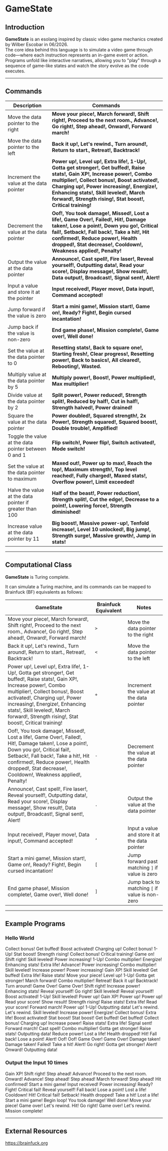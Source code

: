 
# GameState

## Introduction

**GameState** is an esolang inspired by classic video game mechanics created by Wilber Escobar in 06/2026.  
The core idea behind this language is to simulate a video game through code—where each instruction represents an in-game event or action. Programs unfold like interactive narratives, allowing you to "play" through a sequence of game-like states and watch the story evolve as the code executes.

---

## Commands

| Description                                | Commands |
|--------------------------------------------|---------|
| Move the data pointer to the right         | **Move your piece!, March forward!, Shift right!, Proceed to the next room., Advance!, Go right!, Step ahead!, Onward!, Forward march!**    |
| Move the data pointer to the left          | **Back it up!, Let's rewind., Turn around!, Return to start., Retreat!, Backtrack!**    |
| Increment the value at the data pointer     | **Power up!, Level up!, Extra life!, 1-Up!, Gotta get stronger!, Get buffed!, Raise stats!, Gain XP!, Increase power!, Combo multiplier!, Collect bonus!, Boost activated!, Charging up!, Power increasing!, Energize!, Enhancing stats!, Skill leveled!, March forward!, Strength rising!, Stat boost!, Critical training!**    |
| Decrement the value at the data pointer     | **Oof!, You took damage!, Missed!, Lost a life!, Game Over!, Failed!, Hit!, Damage taken!, Lose a point!, Down you go!, Critical fail!, Setback!, Fall back!, Take a hit!, Hit confirmed!, Reduce power!, Health dropped!, Stat decrease!, Cooldown!, Weakness applied!, Penalty!**    |
| Output the value at the data pointer        | **Announce!, Cast spell!, Fire laser!, Reveal yourself!, Outputting data!, Read your score!, Display message!, Show result!, Data output!, Broadcast!, Signal sent!, Alert!**    |
| Input a value and store it at the pointer   | **Input received!, Player move!, Data input!, Command accepted!**    |
| Jump forward if the value is zero           | **Start a mini game!, Mission start!, Game on!, Ready? Fight!, Begin cursed incantation!**     |
| Jump back if the value is non-zero          | **End game phase!, Mission complete!, Game over!, Well done!**    |
| Set the value at the data pointer to 0      | **Resetting stats!, Back to square one!, Starting fresh!, Clear progress!, Resetting power!, Back to basics!, All cleared!, Rebooting!, Wasted.** |
| Multiply value at the data pointer by 5                     | **Multiply power!, Boost!, Power multiplied!, Max multiplier!** |
| Divide value at the data pointer by 2                       | **Split power!, Power reduced!, Strength split!, Reduced by half!, Cut in half!, Strength halved!, Power drained!** |
| Square the value at the data pointer      | **Power doubled!, Squared strength!, 2x Power!, Strength squared!, Squared boost!, Double trouble!, Amplified!** |
| Toggle the value at the data pointer between 0 and 1                     | **Flip switch!, Power flip!, Switch activated!, Mode switch!** |
| Set the value at the data pointer to maximum     | **Maxed out!, Power up to max!, Reach the top!, Maximum strength!, Top level reached!, Fully charged!, Maxed stats!, Overflow power!, Limit exceeded!** |
| Halve the value at the data pointer if greater than 100        | **Half of the beast!, Power reduction!, Strength split!, Cut the edge!, Decrease to a point!, Lowering force!, Strength diminished!** |
| Increase value at the data pointer by 11                    | **Big boost!, Massive power-up!, Tenfold increase!, Level 10 unlocked!, Big jump!, Strength surge!, Massive growth!, Jump in stats!** |

---

## Computational Class

**GameState** is Turing complete.


It can simulate a Turing machine, and its commands can be mapped to Brainfuck (BF) equivalents as follows:

| GameState                                                                 | Brainfuck Equivalent | Notes                                                 |
|--------------------------------------------------------------------------------|-----------------------|-------------------------------------------------------|
| Move your piece!, March forward!, Shift right!, Proceed to the next room., Advance!, Go right!, Step ahead!, Onward!, Forward march! | `>`                   | Move the data pointer to the right                   |
| Back it up!, Let's rewind., Turn around!, Return to start., Retreat!, Backtrack! | `<`                   | Move the data pointer to the left                    |
| Power up!, Level up!, Extra life!, 1-Up!, Gotta get stronger!, Get buffed!, Raise stats!, Gain XP!, Increase power!, Combo multiplier!, Collect bonus!, Boost activated!, Charging up!, Power increasing!, Energize!, Enhancing stats!, Skill leveled!, March forward!, Strength rising!, Stat boost!, Critical training! | `+`                   | Increment the value at the data pointer             |
| Oof!, You took damage!, Missed!, Lost a life!, Game Over!, Failed!, Hit!, Damage taken!, Lose a point!, Down you go!, Critical fail!, Setback!, Fall back!, Take a hit!, Hit confirmed!, Reduce power!, Health dropped!, Stat decrease!, Cooldown!, Weakness applied!, Penalty! | `-`                   | Decrement the value at the data pointer             |
| Announce!, Cast spell!, Fire laser!, Reveal yourself!, Outputting data!, Read your score!, Display message!, Show result!, Data output!, Broadcast!, Signal sent!, Alert! | `.`                   | Output the value at the data pointer                |
| Input received!, Player move!, Data input!, Command accepted!                | `,`                   | Input a value and store it at the data pointer       |
| Start a mini game!, Mission start!, Game on!, Ready? Fight!, Begin cursed incantation! | `[`                   | Jump forward past matching `]` if value is zero     |
| End game phase!, Mission complete!, Game over!, Well done!                   | `]`                   | Jump back to matching `[` if value is non-zero      |



---

## Example Programs

### Hello World
Collect bonus! Get buffed! Boost activated! Charging up! Collect bonus! 1-Up! Stat boost! Strength rising! Collect bonus! Critical training!
Game on!
Shift right!
Skill leveled! Power increasing! 1-Up! Combo multiplier! Energize! Enhancing stats! Extra life!
Advance!
Power increasing! Combo multiplier! Skill leveled! Increase power! Power increasing! Gain XP! Skill leveled! Get buffed! Extra life! Raise stats!
Move your piece!
Level up! 1-Up! Gotta get stronger!
March forward!
Combo multiplier!
Retreat! Back it up! Backtrack! Turn around!
Game Over!
Game Over!
Shift right!
Increase power! Enhancing stats!
Reveal yourself!
Go right!
Skill leveled!
Reveal yourself!
Boost activated! 1-Up! Skill leveled! Power up! Gain XP! Power up! Power up!
Read your score! Show result!
Strength rising! Raise stats! Extra life!
Read your score!
Forward march!
Power up! 1-Up!
Outputting data!
Let's rewind. Let's rewind.
Skill leveled! Increase power! Energize! Collect bonus! Extra life! Boost activated! Stat boost! Stat boost! Get buffed! Get buffed! Collect bonus! Charging up! Increase power! Raise stats! Extra life!
Signal sent!
Forward march!
Cast spell!
Combo multiplier! Gotta get stronger! Raise stats!
Outputting data!
Reduce power! Lost a life! Health dropped! Hit! Fall back! Lose a point!
Alert!
Oof! Oof! Game Over! Game Over! Damage taken! Damage taken! Failed! Take a hit!
Alert!
Go right!
Gotta get stronger!
Alert!
Onward!
Outputting data!

### Output the Input 10 times
Gain XP!
Shift right! Step ahead! Advance! Proceed to the next room. Onward! Advance! Step ahead! Step ahead! March forward! Step ahead!
Hit confirmed!
Start a mini game!
Input received!
Power increasing!
Ready? Fight!
Critical fail!
Reveal yourself!
Fall back! Lose a point! Lost a life! Cooldown! Hit! Critical fail! Setback! Health dropped! Take a hit! Lost a life!
Start a mini game! Begin loop!
You took damage!
Well done!
Move your piece!
Game over!
Let's rewind.
Hit!
Go right!
Game over!
Let's rewind.
Mission complete!

---
## External Resources
https://brainfuck.org
